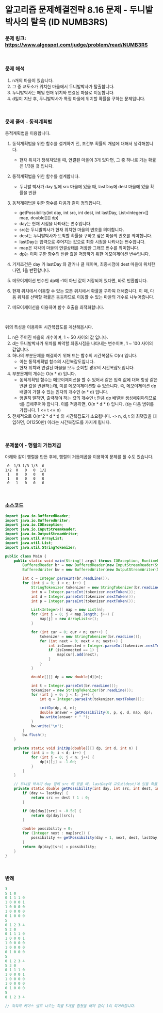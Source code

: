 # 알고리즘 문제해결전략 8.16 문제 - 두니발 박사의 탈옥 (ID NUMB3RS)

### 문제 링크: https://www.algospot.com/judge/problem/read/NUMB3RS

<br>

### 문제 해석

1. n개의 마을이 있습니다.
2. 그 중 교도소가 위치한 마을에서 두니발박사가 탈출합니다.
3. 두니발박사는 매일 현재 위치와 연결된 마을로 이동합니다.
4. d일이 지난 후, 두니발박사가 특정 마을에 위치할 확률을 구하는 문제입니다.

<br>

### 문제 풀이 - 동적계획법

동적계획법을 이용합니다.

1. 동적계획법을 위한 함수를 설계하기 전, 조건부 확률의 개념에 대해서 생각해봅니다.
   - 현재 위치가 정해져있을 때, 연결된 마을이 3개 있다면, 그 중 하나로 가는 확률은 1/3일 것 입니다.
2. 동적계획법을 위한 함수를 설계합니다.

   - 두니발 박사가 day 일에 src 마을에 있을 때, lastDay에 dest 마을에 있을 확률을 반환
3. 동적계획법을 위한 함수를 다음과 같이 정의합니다.

   - getPossibility(int day, int src, int dest, int lastDay, List\<Integer>[] map, double[][] dp)
   - day는 현재 시점을 나타내는 변수입니다.
   - src는 두니발박사가 현재 위치한 마을의 번호를 의미합니다.
   - dest는 두니발박사가 도착할 확률을 구하고 싶은 마을의 번호를 의미합니다.
   - lastDay는 입력으로 주어지는 값으로 최종 시점을 나타내는 변수입니다.
   - map은 각각의 마을의 연결상태를 저장한 그래프 변수를 의미합니다.
   - dp는 이미 구한 함수의 반환 값을 저장하기 위한 메모이제이션 변수입니다.
4. 기저조건은 day 가 lastDay 와 같거나 클 때이며, 최종시점에 dest 마을에 위치한다면, 1을 반환합니다.
5. 메모이제이션 변수인 dp에 -1이 아닌 값이 저장되어 있다면, 바로 반환합니다.
6. 현재 위치에서 이동할 수 있는 모든 위치에서 확률을 구하여 더해줍니다. 이 때, 다음 위치를 선택할 확률은 동등하므로 이동할 수 있는 마을의 개수로 나누어줍니다.
7. 메모이제이션을 이용하여 함수 호출을 최적화합니다.

<br>

위의 특성을 이용하여 시간복잡도를 계산해봅시다.

1. n은 주어진 마을의 개수이며, 1 ~ 50 사이의 값 입니다.
2. d는 두니발박사가 위치를 파악할 최종시점을 나타내는 변수이며, 1 ~ 100 사이의 값입니다.
3. 하나의 부분문제를 해결하기 위해 드는 함수의 시간복잡도 O(n) 입니다.
   - 이는 동적계획법 함수의 시간복잡도입니다. 
   - 현재 위치와 연결된 마을을 모두 순회할 경우의 시간복잡도입니다.
4. 부분문제의 개수는 O(n * d) 입니다.
   - 동적계획법 함수는 메모이제이션을 할 수 있어서 같은 입력 값에 대해 항상 같은 반환 값을 반환하는데, 이를 메모이제이션할 수 있습니다. 즉, 메모이제이션 dp 배열이 가질 수 있는 인자의 개수인 (n * d) 입니다.
   - 엄밀히 말하면, 출력해야 하는 값의 개수인 t 만큼 dp 배열을 생성해줘야되므로 t를 곱해주어야 합니다. 이를 적용하면, O(n * d * t) 입니다. (t는 다음 범위를 가집니다. 1 <= t <= n)
5. 전체적으로 O(n^2 * d * t) 의 시간복잡도가 소요됩니다. -> n, d, t 의 최댓값을 대입하면, O(1250만) 이라는 시간복잡도를 가지게 됩니다.

<br>

### 문제풀이 - 행렬의 거듭제곱

아래와 같이 행렬을 만든 후에, 행렬의 거듭제곱을 이용하여 문제를 풀 수도 있습니다.

```
 0  1/3 1/3 1/3  0
1/2  0   0   0  1/2
 1   0   0   0   0
 1   0   0   0   0
 0   1   0   0   0
```

<br>

### 소스코드

```java
import java.io.BufferedReader;
import java.io.BufferedWriter;
import java.io.IOException;
import java.io.InputStreamReader;
import java.io.OutputStreamWriter;
import java.util.ArrayList;
import java.util.List;
import java.util.StringTokenizer;

public class Main {
    public static void main(String[] args) throws IOException, RuntimeException {
        BufferedReader br = new BufferedReader(new InputStreamReader(System.in));
        BufferedWriter bw = new BufferedWriter(new OutputStreamWriter(System.out));

        int c = Integer.parseInt(br.readLine());
        for (int i = 0; i < c; i++) {
            StringTokenizer tokenizer = new StringTokenizer(br.readLine());
            int n = Integer.parseInt(tokenizer.nextToken());
            int d = Integer.parseInt(tokenizer.nextToken());
            int p = Integer.parseInt(tokenizer.nextToken());

            List<Integer>[] map = new List[n];
            for (int j = 0; j < map.length; j++) {
                map[j] = new ArrayList<>();
            }

            for (int cur = 0; cur < n; cur++) {
                tokenizer = new StringTokenizer(br.readLine());
                for (int next = 0; next < n; next++) {
                    int isConnected = Integer.parseInt(tokenizer.nextToken());
                    if (isConnected == 1) {
                        map[cur].add(next);
                    }
                }
            }

            double[][] dp = new double[d][n];

            int t = Integer.parseInt(br.readLine());
            tokenizer = new StringTokenizer(br.readLine());
            for (int j = 0; j < t; j++) {
                int q = Integer.parseInt(tokenizer.nextToken());

                initDp(dp, d, n);
                double answer = getPossibility(0, p, q, d, map, dp);
                bw.write(answer + " ");
            }
            bw.write("\n");
        }
        bw.flush();
    }

    private static void initDp(double[][] dp, int d, int n) {
        for (int i = 0; i < d; i++) {
            for (int j = 0; j < n; j++) {
                dp[i][j] = -1.0d;
            }
        }
    }

    // 두니발 박사가 day 일에 src 에 있을 때, lastDay에 교도소(dest)에 있을 확률을 반환
    private static double getPossibility(int day, int src, int dest, int lastDay, List<Integer>[] map, double[][] dp) {
        if (day >= lastDay) {
            return src == dest ? 1 : 0;
        }

        if (dp[day][src] > -0.5d) {
            return dp[day][src];
        }

        double possibility = 0;
        for (Integer next : map[src]) {
            possibility += getPossibility(day + 1, next, dest, lastDay, map, dp) / map[src].size();
        }
        return dp[day][src] = possibility;
    }
}
```

<br>

### 반례

```java
3
5 1 0
0 1 1 1 0
1 0 0 0 1
1 0 0 0 0
1 0 0 0 0
0 1 0 0 0
5
0 1 2 3 4
5 2 0
0 1 1 1 0
1 0 0 0 1
1 0 0 0 0
1 0 0 0 0
0 1 0 0 0
5
0 1 2 3 4
5 3 0
0 1 1 1 0
1 0 0 0 1
1 0 0 0 0
1 0 0 0 0
0 1 0 0 0
5
0 1 2 3 4

// 각각의 케이스 별로 나오는 확률 5개를 합쳤을 때의 값이 1이 되어야합니다.
```

